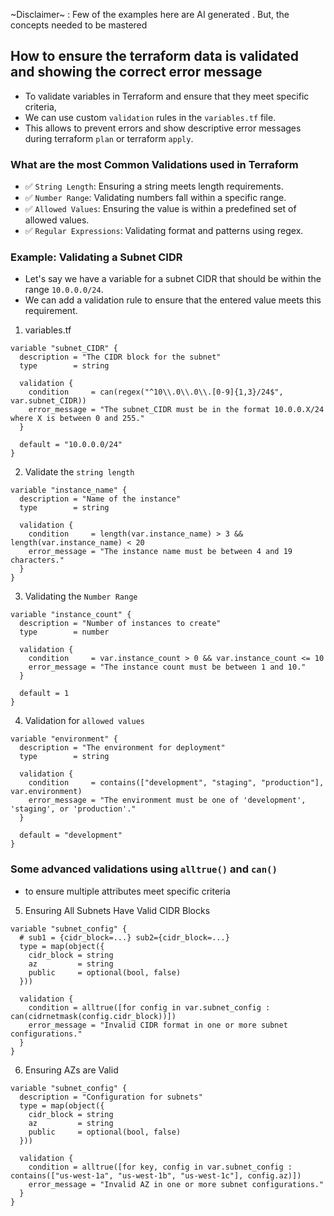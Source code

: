 ~Disclaimer~ : Few of the examples here are AI generated . But, the concepts needed to be mastered
## How to ensure the terraform data is validated and showing the correct error message

- To validate variables in Terraform and ensure that they meet specific criteria, 
- We can use custom `validation` rules in the `variables.tf` file. 
- This allows to prevent errors and show descriptive error messages during terraform `plan` or terraform `apply`.

### What are the most Common Validations used in Terraform 

- ✅ `String Length`: Ensuring a string meets length requirements.
- ✅ `Number Range`: Validating numbers fall within a specific range.
- ✅ `Allowed Values`: Ensuring the value is within a predefined set of allowed values.
- ✅ `Regular Expressions`: Validating format and patterns using regex.

### Example: Validating a Subnet CIDR

- Let's say we have a variable for a subnet CIDR that should be within the range `10.0.0.0/24`. 
- We can add a validation rule to ensure that the entered value meets this requirement.

1. variables.tf
```
variable "subnet_CIDR" {
  description = "The CIDR block for the subnet"
  type        = string

  validation {
    condition     = can(regex("^10\\.0\\.0\\.[0-9]{1,3}/24$", var.subnet_CIDR))
    error_message = "The subnet_CIDR must be in the format 10.0.0.X/24 where X is between 0 and 255."
  }

  default = "10.0.0.0/24"
}
```


2. Validate the `string length`
```
variable "instance_name" {
  description = "Name of the instance"
  type        = string

  validation {
    condition     = length(var.instance_name) > 3 && length(var.instance_name) < 20
    error_message = "The instance name must be between 4 and 19 characters."
  }
}
```

3. Validating the `Number Range`

```
variable "instance_count" {
  description = "Number of instances to create"
  type        = number

  validation {
    condition     = var.instance_count > 0 && var.instance_count <= 10
    error_message = "The instance count must be between 1 and 10."
  }

  default = 1
}
```

4. Validation for `allowed values`

```
variable "environment" {
  description = "The environment for deployment"
  type        = string

  validation {
    condition     = contains(["development", "staging", "production"], var.environment)
    error_message = "The environment must be one of 'development', 'staging', or 'production'."
  }

  default = "development"
}
```

### Some advanced validations using `alltrue()` and `can()`
- to ensure multiple attributes meet specific criteria
5. Ensuring All Subnets Have Valid CIDR Blocks
```
variable "subnet_config" {
  # sub1 = {cidr_block=...} sub2={cidr_block=...} 
  type = map(object({
    cidr_block = string
    az         = string
    public     = optional(bool, false)
  }))
  
  validation {
    condition = alltrue([for config in var.subnet_config : can(cidrnetmask(config.cidr_block))])
    error_message = "Invalid CIDR format in one or more subnet configurations."
  }
}
```

6. Ensuring AZs are Valid
```
variable "subnet_config" {
  description = "Configuration for subnets"
  type = map(object({
    cidr_block = string
    az         = string
    public     = optional(bool, false)
  }))

  validation {
    condition = alltrue([for key, config in var.subnet_config : contains(["us-west-1a", "us-west-1b", "us-west-1c"], config.az)])
    error_message = "Invalid AZ in one or more subnet configurations."
  }
}
```

